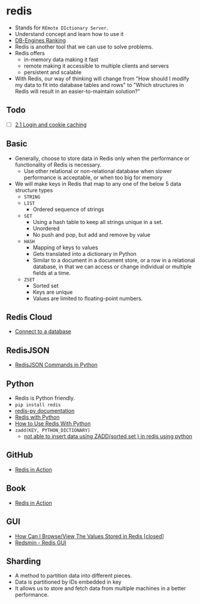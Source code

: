 # redis

- Stands for `REmote DIctionary Server`.
- Understand concept and learn how to use it
- [DB-Engines Ranking](https://db-engines.com/en/ranking)
- Redis is another tool that we can use to solve problems.
- Redis offers
  - in-memory data making it fast
  - remote making it accessible to multiple clients and servers
  - persistent and scalable
- With Redis, our way of thinking will change from "How should I modify my data to fit into database tables and rows" to
  "Which structures in Redis will result in an easier-to-maintain solution?"

## Todo

- [ ] [2.1 Login and cookie caching](https://redis.com/ebook/part-1-getting-started/chapter-2-anatomy-of-a-redis-web-application/2-1-login-and-cookie-caching/)

## Basic

- Generally, choose to store data in Redis only when the performance or functionality of Redis is necessary.
  - Use other relational or non-relational database when slower performance is acceptable, or when too big for memory
- We will make keys in Redis that map to any one of the below 5 data structure types
  - `STRING`
  - `LIST`
    - Ordered sequence of strings
  - `SET`
    - Using a hash table to keep all strings unique in a set.
    - Unordered
    - No push and pop, but add and remove by value
  - `HASH`
    - Mapping of keys to values
    - Gets translated into a dictionary in Python
    - Similar to a document in a document store, or a row in a relational database, in that we can access or change
      individual or multiple fields at a time.
  - `ZSET`
    - Sorted set
    - Keys are unique
    - Values are limited to floating-point numbers.

## Redis Cloud

- [Connect to a database](https://docs.redis.com/latest/rc/rc-quickstart/)

## RedisJSON

- [RedisJSON Commands in Python](https://redis-py.readthedocs.io/en/stable/redismodules.html#redisjson-commands)

## Python

- Redis is Python friendly.
- `pip install redis`
- [redis-py documentation](https://redis-py.readthedocs.io/en/stable/)
- [Redis with Python](https://docs.redis.com/latest/rs/references/client_references/client_python/)
- [How to Use Redis With Python](https://realpython.com/python-redis/#using-redis-py-redis-in-python)
- `zadd(KEY, PYTHON_DICTIONARY)`
  - [not able to insert data using ZADD(sorted set ) in redis using python](https://stackoverflow.com/questions/53553009/not-able-to-insert-data-using-zaddsorted-set-in-redis-using-python)

## GitHub

- [Redis in Action](https://github.com/josiahcarlson/redis-in-action)

## Book

- [Redis in Action](https://redis.com/ebook/redis-in-action/)

## GUI

- [How Can I Browse/View The Values Stored in Redis [closed]](https://stackoverflow.com/questions/12292351/how-can-i-browse-view-the-values-stored-in-redis)
- [Redsmin - Redis GUI](https://www.redsmin.com/)

## Sharding

- A method to partition data into different pieces.
- Data is partitioned by IDs embedded in key
- It allows us to store and fetch data from multiple machines in a better performance.